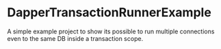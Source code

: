 # DapperTransactionRunnerExample
A simple example project to show its possible to run multiple connections even to the same DB inside a transaction scope.
